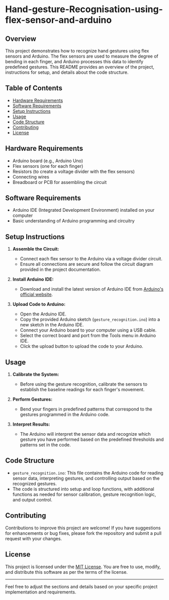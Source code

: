 # Hand-gesture-Recognisation-using-flex-sensor-and-arduino
## Overview
This project demonstrates how to recognize hand gestures using flex sensors and Arduino. The flex sensors are used to measure the degree of bending in each finger, and Arduino processes this data to identify predefined gestures. This README provides an overview of the project, instructions for setup, and details about the code structure.

## Table of Contents
- [Hardware Requirements](#hardware-requirements)
- [Software Requirements](#software-requirements)
- [Setup Instructions](#setup-instructions)
- [Usage](#usage)
- [Code Structure](#code-structure)
- [Contributing](#contributing)
- [License](#license)

## Hardware Requirements
- Arduino board (e.g., Arduino Uno)
- Flex sensors (one for each finger)
- Resistors (to create a voltage divider with the flex sensors)
- Connecting wires
- Breadboard or PCB for assembling the circuit

## Software Requirements
- Arduino IDE (Integrated Development Environment) installed on your computer
- Basic understanding of Arduino programming and circuitry

## Setup Instructions
1. **Assemble the Circuit:**
   - Connect each flex sensor to the Arduino via a voltage divider circuit.
   - Ensure all connections are secure and follow the circuit diagram provided in the project documentation.

2. **Install Arduino IDE:**
   - Download and install the latest version of Arduino IDE from [Arduino's official website](https://www.arduino.cc/en/software).

3. **Upload Code to Arduino:**
   - Open the Arduino IDE.
   - Copy the provided Arduino sketch (`gesture_recognition.ino`) into a new sketch in the Arduino IDE.
   - Connect your Arduino board to your computer using a USB cable.
   - Select the correct board and port from the Tools menu in Arduino IDE.
   - Click the upload button to upload the code to your Arduino.

## Usage
1. **Calibrate the System:**
   - Before using the gesture recognition, calibrate the sensors to establish the baseline readings for each finger's movement.

2. **Perform Gestures:**
   - Bend your fingers in predefined patterns that correspond to the gestures programmed in the Arduino code.

3. **Interpret Results:**
   - The Arduino will interpret the sensor data and recognize which gesture you have performed based on the predefined thresholds and patterns set in the code.

## Code Structure
- `gesture_recognition.ino`: This file contains the Arduino code for reading sensor data, interpreting gestures, and controlling output based on the recognized gestures.
- The code is structured into setup and loop functions, with additional functions as needed for sensor calibration, gesture recognition logic, and output control.

## Contributing
Contributions to improve this project are welcome! If you have suggestions for enhancements or bug fixes, please fork the repository and submit a pull request with your changes.

## License
This project is licensed under the [MIT License](LICENSE). You are free to use, modify, and distribute this software as per the terms of the license.

---

Feel free to adjust the sections and details based on your specific project implementation and requirements.
